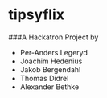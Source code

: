 tipsyflix
=========

###A Hackatron Project by

* Per-Anders Legeryd
* Joachim Hedenius
* Jakob Bergendahl
* Thomas Didrel
* Alexander Bethke